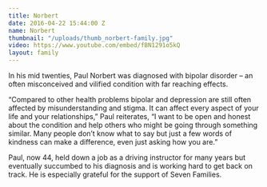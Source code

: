 ```yaml
---
title: Norbert
date: 2016-04-22 15:44:00 Z
name: Norbert
thumbnail: "/uploads/thumb_norbert-family.jpg"
video: https://www.youtube.com/embed/fBN1291o5kQ
layout: family
---
```


In his mid twenties, Paul Norbert was diagnosed with bipolar disorder – an often misconceived and vilified condition with far reaching effects.

“Compared to other health problems bipolar and depression are still often affected by misunderstanding and stigma. It can affect every aspect of your life and your relationships,” Paul reiterates, “I want to be open and honest about the condition and help others who might be going through something similar. Many people don’t know what to say but just a few words of kindness can make a difference, even just asking how you are.”

Paul, now 44, held down a job as a driving instructor for many years but eventually succumbed to his diagnosis and is working hard to get back on track. He is especially grateful for the support of Seven Families.